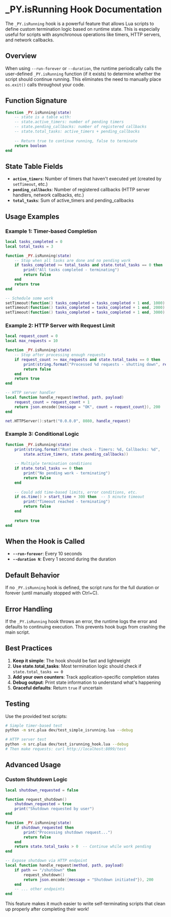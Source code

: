 # _PY.isRunning Hook Documentation

The `_PY.isRunning` hook is a powerful feature that allows Lua scripts to define custom termination logic based on runtime state. This is especially useful for scripts with asynchronous operations like timers, HTTP servers, and network callbacks.

## Overview

When using `--run-forever` or `--duration`, the runtime periodically calls the user-defined `_PY.isRunning` function (if it exists) to determine whether the script should continue running. This eliminates the need to manually place `os.exit()` calls throughout your code.

## Function Signature

```lua
function _PY.isRunning(state)
    -- state is a table with:
    -- state.active_timers: number of pending timers
    -- state.pending_callbacks: number of registered callbacks  
    -- state.total_tasks: active_timers + pending_callbacks
    
    -- Return true to continue running, false to terminate
    return boolean
end
```

## State Table Fields

- **`active_timers`**: Number of timers that haven't executed yet (created by `setTimeout`, etc.)
- **`pending_callbacks`**: Number of registered callbacks (HTTP server handlers, network callbacks, etc.)
- **`total_tasks`**: Sum of active_timers and pending_callbacks

## Usage Examples

### Example 1: Timer-based Completion

```lua
local tasks_completed = 0
local total_tasks = 3

function _PY.isRunning(state)
    -- Stop when all tasks are done and no pending work
    if tasks_completed >= total_tasks and state.total_tasks == 0 then
        print("All tasks completed - terminating")
        return false
    end
    return true
end

-- Schedule some work
setTimeout(function() tasks_completed = tasks_completed + 1 end, 1000)
setTimeout(function() tasks_completed = tasks_completed + 1 end, 2000)  
setTimeout(function() tasks_completed = tasks_completed + 1 end, 3000)
```

### Example 2: HTTP Server with Request Limit

```lua
local request_count = 0
local max_requests = 10

function _PY.isRunning(state)
    -- Stop after processing enough requests
    if request_count >= max_requests and state.total_tasks == 0 then
        print(string.format("Processed %d requests - shutting down", request_count))
        return false
    end
    return true
end

-- HTTP server handler
local function handle_request(method, path, payload)
    request_count = request_count + 1
    return json.encode({message = "OK", count = request_count}), 200
end

net.HTTPServer():start("0.0.0.0", 8080, handle_request)
```

### Example 3: Conditional Logic

```lua
function _PY.isRunning(state)
    print(string.format("Runtime check - Timers: %d, Callbacks: %d", 
        state.active_timers, state.pending_callbacks))
    
    -- Multiple termination conditions
    if state.total_tasks == 0 then
        print("No pending work - terminating")
        return false
    end
    
    -- Could add time-based limits, error conditions, etc.
    if os.time() > start_time + 300 then  -- 5 minute timeout
        print("Timeout reached - terminating")
        return false
    end
    
    return true
end
```

## When the Hook is Called

- **`--run-forever`**: Every 10 seconds
- **`--duration N`**: Every 1 second during the duration

## Default Behavior

If no `_PY.isRunning` hook is defined, the script runs for the full duration or forever (until manually stopped with Ctrl+C).

## Error Handling

If the `_PY.isRunning` hook throws an error, the runtime logs the error and defaults to continuing execution. This prevents hook bugs from crashing the main script.

## Best Practices

1. **Keep it simple**: The hook should be fast and lightweight
2. **Use state.total_tasks**: Most termination logic should check if `state.total_tasks == 0`
3. **Add your own counters**: Track application-specific completion states
4. **Debug output**: Print state information to understand what's happening
5. **Graceful defaults**: Return `true` if uncertain

## Testing

Use the provided test scripts:

```bash
# Simple timer-based test
python -m src.plua dev/test_simple_isrunning.lua --debug

# HTTP server test  
python -m src.plua dev/test_isrunning_hook.lua --debug
# Then make requests: curl http://localhost:8099/test
```

## Advanced Usage

### Custom Shutdown Logic

```lua
local shutdown_requested = false

function request_shutdown()
    shutdown_requested = true
    print("Shutdown requested by user")
end

function _PY.isRunning(state)
    if shutdown_requested then
        print("Processing shutdown request...")
        return false
    end
    return state.total_tasks > 0  -- Continue while work pending
end

-- Expose shutdown via HTTP endpoint
local function handle_request(method, path, payload)
    if path == "/shutdown" then
        request_shutdown()
        return json.encode({message = "Shutdown initiated"}), 200
    end
    -- ... other endpoints
end
```

This feature makes it much easier to write self-terminating scripts that clean up properly after completing their work!
